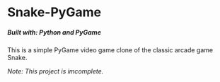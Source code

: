 # Snake-PyGame

##### Built with: Python and PyGame

This is a simple PyGame video game clone of the classic arcade game Snake.

*Note: This project is imcomplete.*
